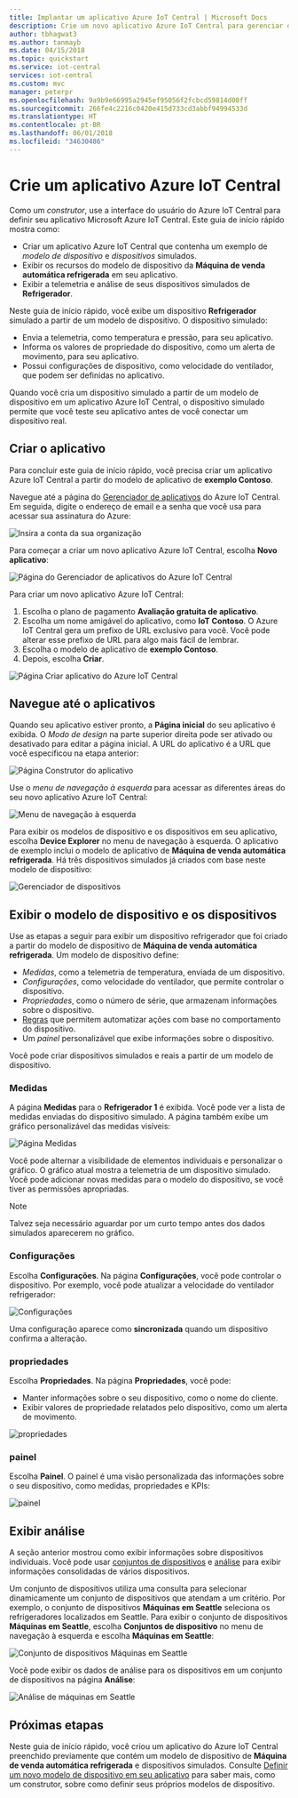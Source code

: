 ```yaml
---
title: Implantar um aplicativo Azure IoT Central | Microsoft Docs
description: Crie um novo aplicativo Azure IoT Central para gerenciar dispositivos refrigerados de venda automática. Exiba os dados de telemetria gerados a partir de seus dispositivos simulados.
author: tbhagwat3
ms.author: tanmayb
ms.date: 04/15/2018
ms.topic: quickstart
ms.service: iot-central
services: iot-central
ms.custom: mvc
manager: peterpr
ms.openlocfilehash: 9a9b9e66995a2945ef95056f2fcbcd59814d08ff
ms.sourcegitcommit: 266fe4c2216c0420e415d733cd3abbf94994533d
ms.translationtype: HT
ms.contentlocale: pt-BR
ms.lasthandoff: 06/01/2018
ms.locfileid: "34630486"
---
```

# <a name="create-an-azure-iot-central-application"></a>Crie um aplicativo Azure IoT Central

Como um _construtor_, use a interface do usuário do Azure IoT Central para definir seu aplicativo Microsoft Azure IoT Central. Este guia de início rápido mostra como:

- Criar um aplicativo Azure IoT Central que contenha um exemplo de _modelo de dispositivo_ e _dispositivos_ simulados.
- Exibir os recursos do modelo de dispositivo da **Máquina de venda automática refrigerada** em seu aplicativo.
- Exibir a telemetria e análise de seus dispositivos simulados de **Refrigerador**.

Neste guia de início rápido, você exibe um dispositivo **Refrigerador** simulado a partir de um modelo de dispositivo. O dispositivo simulado:

* Envia a telemetria, como temperatura e pressão, para seu aplicativo.
* Informa os valores de propriedade do dispositivo, como um alerta de movimento, para seu aplicativo.
* Possui configurações de dispositivo, como velocidade do ventilador, que podem ser definidas no aplicativo.

Quando você cria um dispositivo simulado a partir de um modelo de dispositivo em um aplicativo Azure IoT Central, o dispositivo simulado permite que você teste seu aplicativo antes de você conectar um dispositivo real.

## <a name="create-the-application"></a>Criar o aplicativo

Para concluir este guia de início rápido, você precisa criar um aplicativo Azure IoT Central a partir do modelo de aplicativo de **exemplo Contoso**.

Navegue até a página do [Gerenciador de aplicativos](https://aka.ms/iotcentral) do Azure IoT Central. Em seguida, digite o endereço de email e a senha que você usa para acessar sua assinatura do Azure:

![Insira a conta da sua organização](media/quick-deploy-iot-central/sign-in.png)

Para começar a criar um novo aplicativo Azure IoT Central, escolha **Novo aplicativo**:

![Página do Gerenciador de aplicativos do Azure IoT Central](media/quick-deploy-iot-central/iotcentralhome.png)

Para criar um novo aplicativo Azure IoT Central:

1. Escolha o plano de pagamento **Avaliação gratuita de aplicativo**.
1. Escolha um nome amigável do aplicativo, como **IoT Contoso**. O Azure IoT Central gera um prefixo de URL exclusivo para você. Você pode alterar esse prefixo de URL para algo mais fácil de lembrar.
1. Escolha o modelo de aplicativo de **exemplo Contoso**.
1. Depois, escolha **Criar**.

![Página Criar aplicativo do Azure IoT Central](media/quick-deploy-iot-central/iotcentralcreate.png)

## <a name="navigate-to-the-application"></a>Navegue até o aplicativos

Quando seu aplicativo estiver pronto, a **Página inicial** do seu aplicativo é exibida. O _Modo de design_ na parte superior direita pode ser ativado ou desativado para editar a página inicial. A URL do aplicativo é a URL que você especificou na etapa anterior:

![Página Construtor do aplicativo](media/quick-deploy-iot-central/apphome.png)

Use o _menu de navegação à esquerda_ para acessar as diferentes áreas do seu novo aplicativo Azure IoT Central:

![Menu de navegação à esquerda](media/quick-deploy-iot-central/navbar.png)

Para exibir os modelos de dispositivo e os dispositivos em seu aplicativo, escolha **Device Explorer** no menu de navegação à esquerda. O aplicativo de exemplo inclui o modelo de aplicativo de **Máquina de venda automática refrigerada**. Há três dispositivos simulados já criados com base neste modelo de dispositivo:

![Gerenciador de dispositivos](media/quick-deploy-iot-central/deviceexplorer.png)

## <a name="view-the-device-template-and-devices"></a>Exibir o modelo de dispositivo e os dispositivos

Use as etapas a seguir para exibir um dispositivo refrigerador que foi criado a partir do modelo de dispositivo de **Máquina de venda automática refrigerada**. Um modelo de dispositivo define:

* _Medidas_, como a telemetria de temperatura, enviada de um dispositivo.
* _Configurações_, como velocidade do ventilador, que permite controlar o dispositivo.
* _Propriedades_, como o número de série, que armazenam informações sobre o dispositivo.
* [Regras](howto-create-telemetry-rules.md) que permitem automatizar ações com base no comportamento do dispositivo.
* Um _painel_ personalizável que exibe informações sobre o dispositivo.

Você pode criar dispositivos simulados e reais a partir de um modelo de dispositivo.

### <a name="measurements"></a>Medidas

A página **Medidas** para o **Refrigerador 1** é exibida. Você pode ver a lista de medidas enviadas do dispositivo simulado. A página também exibe um gráfico personalizável das medidas visíveis:

![Página Medidas](media/quick-deploy-iot-central/measurements.png)

Você pode alternar a visibilidade de elementos individuais e personalizar o gráfico. O gráfico atual mostra a telemetria de um dispositivo simulado. Você pode adicionar novas medidas para o modelo do dispositivo, se você tiver as permissões apropriadas.

> [!NOTE]
> Talvez seja necessário aguardar por um curto tempo antes dos dados simulados aparecerem no gráfico.

### <a name="settings"></a>Configurações

Escolha **Configurações**. Na página **Configurações**, você pode controlar o dispositivo. Por exemplo, você pode atualizar a velocidade do ventilador refrigerador:

![Configurações](media/quick-deploy-iot-central/settings.png)

Uma configuração aparece como **sincronizada** quando um dispositivo confirma a alteração.

### <a name="properties"></a>propriedades

Escolha **Propriedades**. Na página **Propriedades**, você pode:

* Manter informações sobre o seu dispositivo, como o nome do cliente.
* Exibir valores de propriedade relatados pelo dispositivo, como um alerta de movimento.

![propriedades](media/quick-deploy-iot-central/properties.png)

### <a name="dashboard"></a>painel

Escolha **Painel**. O painel é uma visão personalizada das informações sobre o seu dispositivo, como medidas, propriedades e KPIs:

![painel](media/quick-deploy-iot-central/dashboard.png)

## <a name="view-analytics"></a>Exibir análise

A seção anterior mostrou como exibir informações sobre dispositivos individuais. Você pode usar [conjuntos de dispositivos](howto-use-device-sets.md) e [análise](howto-create-analytics.md) para exibir informações consolidadas de vários dispositivos.

Um conjunto de dispositivos utiliza uma consulta para selecionar dinamicamente um conjunto de dispositivos que atendam a um critério. Por exemplo, o conjunto de dispositivos **Máquinas em Seattle** seleciona os refrigeradores localizados em Seattle. Para exibir o conjunto de dispositivos **Máquinas em Seattle**, escolha **Conjuntos de dispositivo** no menu de navegação à esquerda e escolha **Máquinas em Seattle**:

![Conjunto de dispositivos Máquinas em Seattle](media/quick-deploy-iot-central/deviceset.png)

Você pode exibir os dados de análise para os dispositivos em um conjunto de dispositivos na página **Análise**:

![Análise de máquinas em Seattle](media/quick-deploy-iot-central/analytics.png)

## <a name="next-steps"></a>Próximas etapas

Neste guia de início rápido, você criou um aplicativo do Azure IoT Central preenchido previamente que contém um modelo de dispositivo de **Máquina de venda automática refrigerada** e dispositivos simulados. Consulte [Definir um novo modelo de dispositivo em seu aplicativo](tutorial-define-device-type.md) para saber mais, como um construtor, sobre como definir seus próprios modelos de dispositivo.

